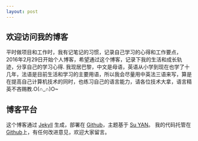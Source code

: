 ```yaml
---
layout: post
---
```


## 欢迎访问我的博客

平时做项目和工作时，我有记笔记的习惯，记录自己学习的心得和工作要点，2016年2月29日开始个人博客，希望通过这个博客，记录下我的生活和成长轨迹，分享自己的学习心得. 
我现居巴黎，中文是母语，英语从小学到现在也学了十几年，法语是目前生活和学习的主要用语，所以我会尽量用中英法三语来写，算是在提高自己计算机技术的同时，也练习自己的语言能力，请各位技术大拿，语言精英不吝赐教.O(∩_∩)O~


## 博客平台

这个博客通过 [Jekyll](http://jekyllrb.com/) 生成，部署在 [Github](https://pages.github.com)，主题基于 [Su YAN](https://github.com/suyan/suyan.github.io)。
我的代码托管在[Github](https://github.com/yuemma)上，有任何改进意见，欢迎大家留言。
